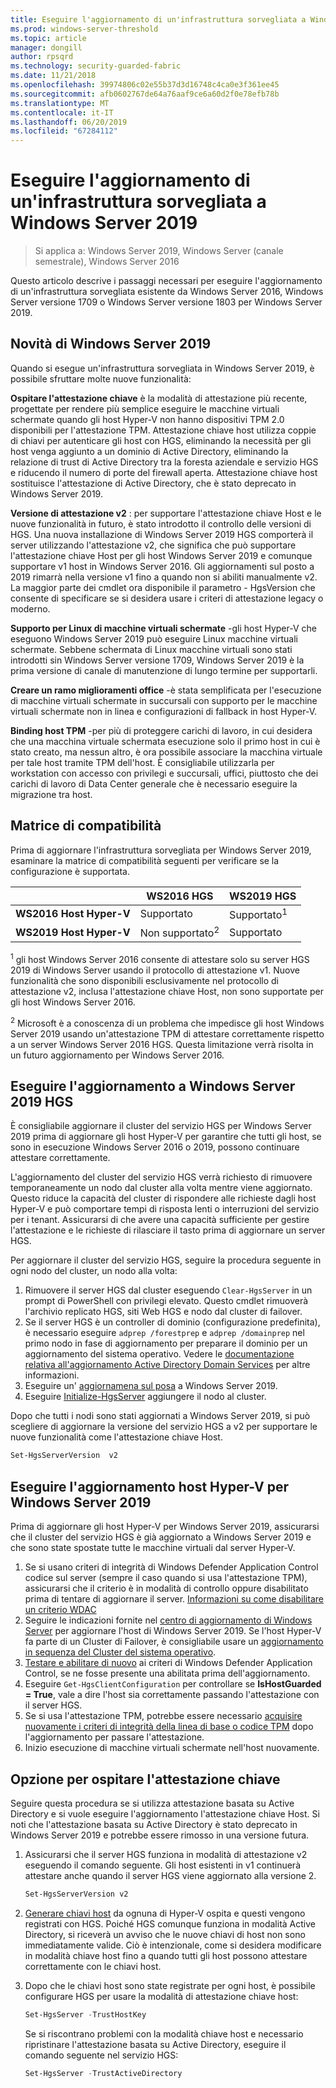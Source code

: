 ```yaml
---
title: Eseguire l'aggiornamento di un'infrastruttura sorvegliata a Windows Server 2019
ms.prod: windows-server-threshold
ms.topic: article
manager: dongill
author: rpsqrd
ms.technology: security-guarded-fabric
ms.date: 11/21/2018
ms.openlocfilehash: 39974806c02e55b37d3d16748c4ca0e3f361ee45
ms.sourcegitcommit: afb0602767de64a76aaf9ce6a60d2f0e78efb78b
ms.translationtype: MT
ms.contentlocale: it-IT
ms.lasthandoff: 06/20/2019
ms.locfileid: "67284112"
---
```

# <a name="upgrade-a-guarded-fabric-to-windows-server-2019"></a>Eseguire l'aggiornamento di un'infrastruttura sorvegliata a Windows Server 2019

> Si applica a: Windows Server 2019, Windows Server (canale semestrale), Windows Server 2016

Questo articolo descrive i passaggi necessari per eseguire l'aggiornamento di un'infrastruttura sorvegliata esistente da Windows Server 2016, Windows Server versione 1709 o Windows Server versione 1803 per Windows Server 2019.

## <a name="whats-new-in-windows-server-2019"></a>Novità di Windows Server 2019

Quando si esegue un'infrastruttura sorvegliata in Windows Server 2019, è possibile sfruttare molte nuove funzionalità:

**Ospitare l'attestazione chiave** è la modalità di attestazione più recente, progettate per rendere più semplice eseguire le macchine virtuali schermate quando gli host Hyper-V non hanno dispositivi TPM 2.0 disponibili per l'attestazione TPM. Attestazione chiave host utilizza coppie di chiavi per autenticare gli host con HGS, eliminando la necessità per gli host venga aggiunto a un dominio di Active Directory, eliminando la relazione di trust di Active Directory tra la foresta aziendale e servizio HGS e riducendo il numero di porte del firewall aperta. Attestazione chiave host sostituisce l'attestazione di Active Directory, che è stato deprecato in Windows Server 2019.

**Versione di attestazione v2** : per supportare l'attestazione chiave Host e le nuove funzionalità in futuro, è stato introdotto il controllo delle versioni di HGS. Una nuova installazione di Windows Server 2019 HGS comporterà il server utilizzando l'attestazione v2, che significa che può supportare l'attestazione chiave Host per gli host Windows Server 2019 e comunque supportare v1 host in Windows Server 2016. Gli aggiornamenti sul posto a 2019 rimarrà nella versione v1 fino a quando non si abiliti manualmente v2. La maggior parte dei cmdlet ora disponibile il parametro - HgsVersion che consente di specificare se si desidera usare i criteri di attestazione legacy o moderno.

**Supporto per Linux di macchine virtuali schermate** -gli host Hyper-V che eseguono Windows Server 2019 può eseguire Linux macchine virtuali schermate. Sebbene schermata di Linux macchine virtuali sono stati introdotti sin Windows Server versione 1709, Windows Server 2019 è la prima versione di canale di manutenzione di lungo termine per supportarli.

**Creare un ramo miglioramenti office** -è stata semplificata per l'esecuzione di macchine virtuali schermate in succursali con supporto per le macchine virtuali schermate non in linea e configurazioni di fallback in host Hyper-V.

**Binding host TPM** -per più di proteggere carichi di lavoro, in cui desidera che una macchina virtuale schermata esecuzione solo il primo host in cui è stato creato, ma nessun altro, è ora possibile associare la macchina virtuale per tale host tramite TPM dell'host. È consigliabile utilizzarla per workstation con accesso con privilegi e succursali, uffici, piuttosto che dei carichi di lavoro di Data Center generale che è necessario eseguire la migrazione tra host.

## <a name="compatibility-matrix"></a>Matrice di compatibilità

Prima di aggiornare l'infrastruttura sorvegliata per Windows Server 2019, esaminare la matrice di compatibilità seguenti per verificare se la configurazione è supportata.

|  | WS2016 HGS | WS2019 HGS|
|---|---|---|
|**WS2016 Host Hyper-V** | Supportato | Supportato<sup>1</sup>|
|**WS2019 Host Hyper-V** | Non supportato<sup>2</sup> | Supportato|

<sup>1</sup> gli host Windows Server 2016 consente di attestare solo su server HGS 2019 di Windows Server usando il protocollo di attestazione v1. Nuove funzionalità che sono disponibili esclusivamente nel protocollo di attestazione v2, inclusa l'attestazione chiave Host, non sono supportate per gli host Windows Server 2016.

<sup>2</sup> Microsoft è a conoscenza di un problema che impedisce gli host Windows Server 2019 usando un'attestazione TPM di attestare correttamente rispetto a un server Windows Server 2016 HGS. Questa limitazione verrà risolta in un futuro aggiornamento per Windows Server 2016.

## <a name="upgrade-hgs-to-windows-server-2019"></a>Eseguire l'aggiornamento a Windows Server 2019 HGS

È consigliabile aggiornare il cluster del servizio HGS per Windows Server 2019 prima di aggiornare gli host Hyper-V per garantire che tutti gli host, se sono in esecuzione Windows Server 2016 o 2019, possono continuare attestare correttamente.

L'aggiornamento del cluster del servizio HGS verrà richiesto di rimuovere temporaneamente un nodo dal cluster alla volta mentre viene aggiornato. Questo riduce la capacità del cluster di rispondere alle richieste dagli host Hyper-V e può comportare tempi di risposta lenti o interruzioni del servizio per i tenant. Assicurarsi di che avere una capacità sufficiente per gestire l'attestazione e le richieste di rilasciare il tasto prima di aggiornare un server HGS.

Per aggiornare il cluster del servizio HGS, seguire la procedura seguente in ogni nodo del cluster, un nodo alla volta:

1.  Rimuovere il server HGS dal cluster eseguendo `Clear-HgsServer` in un prompt di PowerShell con privilegi elevato. Questo cmdlet rimuoverà l'archivio replicato HGS, siti Web HGS e nodo dal cluster di failover.
2.  Se il server HGS è un controller di dominio (configurazione predefinita), è necessario eseguire `adprep /forestprep` e `adprep /domainprep` nel primo nodo in fase di aggiornamento per preparare il dominio per un aggiornamento del sistema operativo. Vedere le [documentazione relativa all'aggiornamento Active Directory Domain Services](https://docs.microsoft.com/windows-server/identity/ad-ds/deploy/upgrade-domain-controllers#supported-in-place-upgrade-paths) per altre informazioni.
3.  Eseguire un' [aggiornamena sul posa](../../get-started-19/install-upgrade-migrate-19.md) a Windows Server 2019.
4.  Eseguire [Initialize-HgsServer](guarded-fabric-configure-additional-hgs-nodes.md) aggiungere il nodo al cluster.

Dopo che tutti i nodi sono stati aggiornati a Windows Server 2019, si può scegliere di aggiornare la versione del servizio HGS a v2 per supportare le nuove funzionalità come l'attestazione chiave Host.

```powershell
Set-HgsServerVersion  v2
```

## <a name="upgrade-hyper-v-hosts-to-windows-server-2019"></a>Eseguire l'aggiornamento host Hyper-V per Windows Server 2019

Prima di aggiornare gli host Hyper-V per Windows Server 2019, assicurarsi che il cluster del servizio HGS è già aggiornato a Windows Server 2019 e che sono state spostate tutte le macchine virtuali dal server Hyper-V.

1.  Se si usano criteri di integrità di Windows Defender Application Control codice sul server (sempre il caso quando si usa l'attestazione TPM), assicurarsi che il criterio è in modalità di controllo oppure disabilitato prima di tentare di aggiornare il server. [Informazioni su come disabilitare un criterio WDAC](https://docs.microsoft.com/windows/security/threat-protection/windows-defender-application-control/disable-windows-defender-application-control-policies)
2.  Seguire le indicazioni fornite nel [centro di aggiornamento di Windows Server](http://aka.ms/upgradecenter) per aggiornare l'host di Windows Server 2019. Se l'host Hyper-V fa parte di un Cluster di Failover, è consigliabile usare un [aggiornamento in sequenza del Cluster del sistema operativo](../../failover-clustering/Cluster-Operating-System-Rolling-Upgrade.md).
3.  [Testare e abilitare di nuovo](https://docs.microsoft.com/windows/security/threat-protection/windows-defender-application-control/audit-windows-defender-application-control-policies) ai criteri di Windows Defender Application Control, se ne fosse presente una abilitata prima dell'aggiornamento.
4.  Eseguire `Get-HgsClientConfiguration` per controllare se **IsHostGuarded = True**, vale a dire l'host sia correttamente passando l'attestazione con il server HGS.
5.  Se si usa l'attestazione TPM, potrebbe essere necessario [acquisire nuovamente i criteri di integrità della linea di base o codice TPM](guarded-fabric-add-host-information-for-tpm-trusted-attestation.md) dopo l'aggiornamento per passare l'attestazione.
6.  Inizio esecuzione di macchine virtuali schermate nell'host nuovamente.

## <a name="switch-to-host-key-attestation"></a>Opzione per ospitare l'attestazione chiave

Seguire questa procedura se si utilizza attestazione basata su Active Directory e si vuole eseguire l'aggiornamento l'attestazione chiave Host. Si noti che l'attestazione basata su Active Directory è stato deprecato in Windows Server 2019 e potrebbe essere rimosso in una versione futura.

1.  Assicurarsi che il server HGS funziona in modalità di attestazione v2 eseguendo il comando seguente. Gli host esistenti in v1 continuerà attestare anche quando il server HGS viene aggiornato alla versione 2.

    ```powershell
    Set-HgsServerVersion v2
    ```

2.  [Generare chiavi host](guarded-fabric-create-host-key.md) da ognuna di Hyper-V ospita e questi vengono registrati con HGS. Poiché HGS comunque funziona in modalità Active Directory, si riceverà un avviso che le nuove chiavi di host non sono immediatamente valide. Ciò è intenzionale, come si desidera modificare in modalità chiave host fino a quando tutti gli host possono attestare correttamente con le chiavi host.

3.  Dopo che le chiavi host sono state registrate per ogni host, è possibile configurare HGS per usare la modalità di attestazione chiave host:

    ```powershell
    Set-HgsServer -TrustHostKey
    ```

    Se si riscontrano problemi con la modalità chiave host e necessario ripristinare l'attestazione basata su Active Directory, eseguire il comando seguente nel servizio HGS:

    ```powershell
    Set-HgsServer -TrustActiveDirectory
    ```